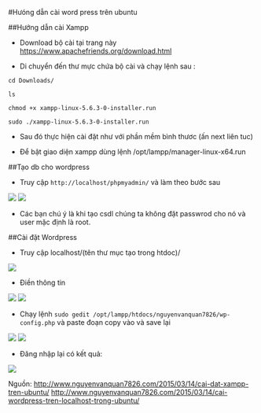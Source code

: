 #Hưóng dẫn cài word press trên ubuntu

##Hướng dẫn cài Xampp

- Download bộ cài tại trang này https://www.apachefriends.org/download.html

- Di chuyển đến thư mực chứa bộ cài và chạy lệnh sau :

`cd Downloads/`

`ls`

`chmod +x xampp-linux-5.6.3-0-installer.run`

`sudo ./xampp-linux-5.6.3-0-installer.run`

- Sau đó thực hiện cài đặt như với phần mềm bình thươc (ấn next liên tuc)

- Để bật giao diện xampp dùng lệnh /opt/lampp/manager-linux-x64.run

##Tạo db cho wordpress

- Truy cập `http://localhost/phpmyadmin/` và làm theo bước sau

<img src=http://www.nguyenvanquan7826.com/wp-content/uploads/2015/03/phpMyAdmin.png>

<img src=http://www.nguyenvanquan7826.com/wp-content/uploads/2015/03/create-database.png>

- Các bạn chú ý là khi tạo csdl chúng ta không đặt passwrod cho nó và user mặc định là root.

##Cài đặt Wordpress

- Truy cập localhost/(tên thư mục tạo trong htdoc)/

<img src=http://www.nguyenvanquan7826.com/wp-content/uploads/2015/03/start-install-wordpress.png>

- Điền thông tin

<img src=http://www.nguyenvanquan7826.com/wp-content/uploads/2015/03/info-blog.png>

<img src=http://www.nguyenvanquan7826.com/wp-content/uploads/2015/03/create-wp-config.png>

- Chạy lệnh `sudo gedit /opt/lampp/htdocs/nguyenvanquan7826/wp-config.php` và paste đoạn copy vào và save lại

<img src=http://www.nguyenvanquan7826.com/wp-content/uploads/2015/03/info-blog1.png>

<img src=http://www.nguyenvanquan7826.com/wp-content/uploads/2015/03/login-blog.png>

- Đăng nhập lại có kết quả:
<img src=http://www.nguyenvanquan7826.com/wp-content/uploads/2015/03/my-blog.png>

Nguồn:
http://www.nguyenvanquan7826.com/2015/03/14/cai-dat-xampp-tren-ubuntu/
http://www.nguyenvanquan7826.com/2015/03/14/cai-wordpress-tren-localhost-trong-ubuntu/
